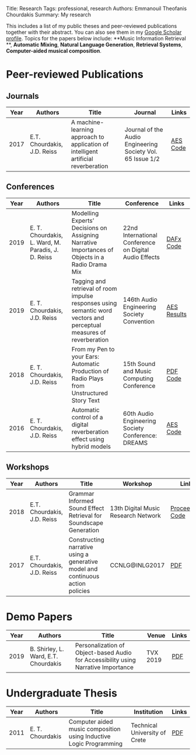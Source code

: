 Title: Research
Tags: professional, research
Authors: Emmanouil Theofanis Chourdakis
Summary: My research

This includes a list of my public theses and peer-reviewed publications together with their abstract. You can also see them in my [Google Scholar profile](https://scholar.google.com/citations?user=Hf0rcRcAAAAJ&hl=en&oi=ao). Topics for the papers below include: **Music Information Retrieval **, **Automatic Mixing**, **Natural Language Generation**, **Retrieval Systems**, **Computer-aided musical composition**.

# Peer-reviewed Publications

## Journals

**Year** |**Authors**                 |**Title**                                                                         |**Journal**                                               |**Links**                                                  |
|---------|----------------------------|----------------------------------------------------------------------------------|----------------------------------------------------------|-----------------------------------------------------------|
|2017|E.T. Chourdakis, J.D. Reiss|A machine-learning approach to application of intelligent artificial reverberation|Journal of the Audio Engineering Society Vol. 65 Issue 1/2|[AES](http://www.aes.org/e-lib/browse.cfm?elib=18543) [Code](https://code.soundsoftware.ac.uk/projects/chourdakisreiss2016)|

## Conferences

|**Year** |**Authors**                                          |**Title**                                                                                      |**Conference**                                        |**Links**                                                        |
|----------|-----------------------------------------------------|-----------------------------------------------------------------------------------------------|------------------------------------------------------|-----------------------------------------------------------------|
|2019|E. T. Chourdakis, L. Ward, M. Paradis, J. D. Reiss|Modelling Experts’ Decisions on Assigning Narrative Importances of Objects in a Radio Drama Mix|22nd International Conference on Digital Audio Effects     |[DAFx](http://dafx2019.bcu.ac.uk/programme/tue/oral-session-3) [Code](https://github.com/bbc/audio-dafx2019-automatic)                                                                                                                                                  |
|2019|E. T. Chourdakis, J.D. Reiss        | Tagging and retrieval of room impulse responses using semantic word vectors and perceptual measures of reverberation |146th Audio Engineering Society Convention        | [AES](http://www.aes.org/e-lib/browse.cfm?elib=20331) [Results](https://code.soundsoftware.ac.uk/projects/chourdakisreiss2019aes)                                                                                                                                      |
|2018|E. T. Chourdakis, J.D. Reiss        | From my Pen to your Ears: Automatic Production of Radio Plays from Unstructured Story Text                           |15th Sound and Music Computing Conference         | [PDF](https://eecs.qmul.ac.uk/~josh/documents/2018/smc_2018_018.pdf) [Code](https://code.soundsoftware.ac.uk/projects/chourdakisreiss2018smc)                                                                                                                          |
|2016|E. T. Chourdakis, J.D. Reiss        | Automatic control of a digital reverberation effect using hybrid models                                              | 60th Audio Engineering Society Conference: DREAMS|                                                                                                                                             [AES](http://www.aes.org/e-lib/browse.cfm?elib=18090) [Code](https://code.soundsoftware.ac.uk/projects/chourdakisreiss2016)|


## Workshops
|**Year** | **Authors**                                          |**Title**                                                                                      |**Workshop**                                 |**Links**                                                        |
|----------|-----------------------------------------------------|-----------------------------------------------------------------------------------------------|---------------------------------------------|-----------------------------------------------------------------|
|2018      |E.T. Chourdakis, J.D. Reiss |Grammar Informed Sound Effect Retrieval for Soundscape Generation             | 13th Digital Music Research Network| [Proceedings](https://qmro.qmul.ac.uk/xmlui/handle/123456789/53783) [Code](https://code.soundsoftware.ac.uk/projects/chourdakisreiss2018dmrn/repository)                                                   |
|2017      |E.T. Chourdakis, J.D. Reiss |Constructing narrative using a generative model and continuous action policies| CCNLG@INLG2017                     |                                                                                                                                                        [PDF](https://www.aclweb.org/anthology/W17-3905.pdf)|



# Demo Papers

|**Year** |**Authors**                                          |**Title**                                                                                      |**Venue**                                    |**Links**                                            |
|----------|-----------------------------------------|-----------------------------------------------------------------------------------------------|------------------------------------------------------|--------------------------------------------------------|
|2019|B. Shirley, L. Ward, E.T. Chourdakis| Personalization of Object-based Audio for Accessibility using Narrative Importance                                   | TVX 2019                                  |[PDF](http://ceur-ws.org/Vol-2423/DataTV2019_paper_1.pdf) |



# Undergraduate Thesis
|**Year** | **Authors**                                          |**Title**                                                                                      |**Institution**                      |**Links**                                            |
|----------|-----------------------------------------|-----------------------------------------------------------------------------------------------|------------------------------------------------------|--------------------------------------------------------|
|2011| E. T. Chourdakis | Computer aided music composition using Inductive Logic Programming | Technical University of Crete | [PDF](http://artemis.library.tuc.gr/DT2012-0090/DT2012-0090.pdf) |